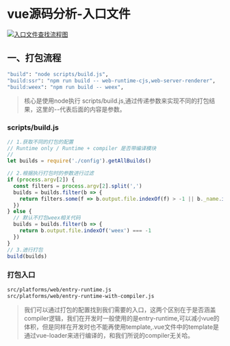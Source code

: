 # vue源码分析-入口文件

<a data-fancybox title="入口文件查找流程图" href="/vuer-enter-intro.png">![入口文件查找流程图](/vuer-enter-intro.png)</a>

## 一、打包流程

```sh
"build": "node scripts/build.js",  
"build:ssr": "npm run build -- web-runtime-cjs,web-server-renderer",
"build:weex": "npm run build -- weex",
```

> 核心是使用node执行 scripts/build.js,通过传递参数来实现不同的打包结果，这里的--代表后面的内容是参数。

### scripts/build.js

```js
// 1.获取不同的打包的配置 
// Runtime only / Runtime + compiler 是否带编译模块
// 
let builds = require('./config').getAllBuilds()

// 2.根据执行打包时的参数进行过滤
if (process.argv[2]) {
  const filters = process.argv[2].split(',')
  builds = builds.filter(b => {
    return filters.some(f => b.output.file.indexOf(f) > -1 || b._name.indexOf(f) > -1)
  })
} else {
  // 默认不打包weex相关代码
  builds = builds.filter(b => {
    return b.output.file.indexOf('weex') === -1
  })
}
// 3.进行打包
build(builds)
```
### 打包入口

```sh
src/platforms/web/entry-runtime.js
src/platforms/web/entry-runtime-with-compiler.js
```

> 我们可以通过打包的配置找到我们需要的入口，这两个区别在于是否涵盖compiler逻辑，我们在开发时一般使用的是entry-runtime,可以减小vue的体积，但是同样在开发时也不能再使用template,.vue文件中的template是通过vue-loader来进行编译的，和我们所说的compiler无关哈。



